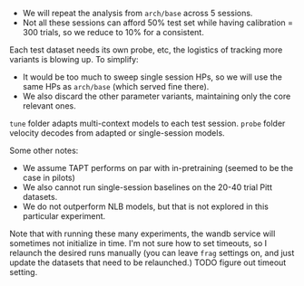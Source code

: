 - We will repeat the analysis from `arch/base` across 5 sessions.
- Not all these sessions can afford 50% test set while having calibration = 300 trials, so we reduce to 10% for a consistent.

Each test dataset needs its own probe, etc, the logistics of tracking more variants is blowing up. To simplify:
- It would be too much to sweep single session HPs, so we will use the same HPs as `arch/base` (which served fine there).
- We also discard the other parameter variants, maintaining only the core relevant ones.

`tune` folder adapts multi-context models to each test session.
`probe` folder velocity decodes from adapted or single-session models.

Some other notes:
- We assume TAPT performs on par with in-pretraining (seemed to be the case in pilots)
- We also cannot run single-session baselines on the 20-40 trial Pitt datasets.
- We do not outperform NLB models, but that is not explored in this particular experiment.

Note that with running these many experiments, the wandb service will sometimes not initialize in time. I'm not sure how to set timeouts, so I relaunch the desired runs manually (you can leave `frag` settings on, and just update the datasets that need to be relaunched.)
TODO figure out timeout setting.